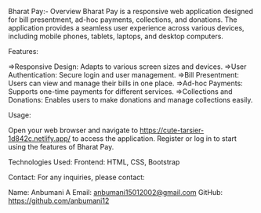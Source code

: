 Bharat Pay:-
Overview
Bharat Pay is a responsive web application designed for bill presentment, ad-hoc payments, collections, and donations. The application provides a seamless user experience across various devices, including mobile phones, tablets, laptops, and desktop computers.

Features:

=>Responsive Design: Adapts to various screen sizes and devices.
=>User Authentication: Secure login and user management.
=>Bill Presentment: Users can view and manage their bills in one place.
=>Ad-hoc Payments: Supports one-time payments for different services.
=>Collections and Donations: Enables users to make donations and manage collections easily.


Usage:

Open your web browser and navigate to https://cute-tarsier-1d842c.netlify.app/ to access the application.
Register or log in to start using the features of Bharat Pay.

Technologies Used:
Frontend: HTML, CSS, Bootstrap

Contact:
For any inquiries, please contact:

Name: Anbumani A
Email: anbumani15012002@gmail.com
GitHub: https://github.com/anbumani12
